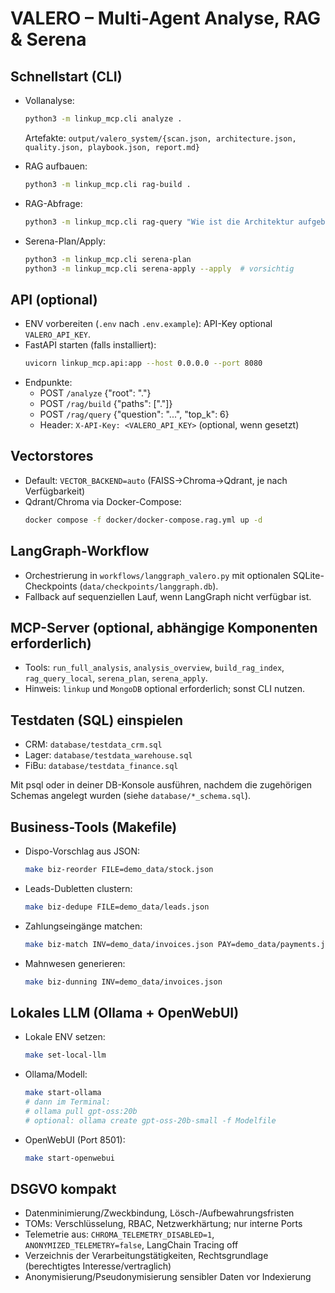 # VALERO – Multi-Agent Analyse, RAG & Serena

## Schnellstart (CLI)

- Vollanalyse:
  ```bash
  python3 -m linkup_mcp.cli analyze .
  ```
  Artefakte: `output/valero_system/{scan.json, architecture.json, quality.json, playbook.json, report.md}`

- RAG aufbauen:
  ```bash
  python3 -m linkup_mcp.cli rag-build .
  ```

- RAG-Abfrage:
  ```bash
  python3 -m linkup_mcp.cli rag-query "Wie ist die Architektur aufgebaut?" --top-k 5
  ```

- Serena-Plan/Apply:
  ```bash
  python3 -m linkup_mcp.cli serena-plan
  python3 -m linkup_mcp.cli serena-apply --apply  # vorsichtig
  ```

## API (optional)

- ENV vorbereiten (`.env` nach `.env.example`): API-Key optional `VALERO_API_KEY`.
- FastAPI starten (falls installiert):
  ```bash
  uvicorn linkup_mcp.api:app --host 0.0.0.0 --port 8080
  ```
- Endpunkte:
  - POST `/analyze` {"root": "."}
  - POST `/rag/build` {"paths": ["."]}
  - POST `/rag/query` {"question": "...", "top_k": 6}
  - Header: `X-API-Key: <VALERO_API_KEY>` (optional, wenn gesetzt)

## Vectorstores

- Default: `VECTOR_BACKEND=auto` (FAISS→Chroma→Qdrant, je nach Verfügbarkeit)
- Qdrant/Chroma via Docker-Compose:
  ```bash
  docker compose -f docker/docker-compose.rag.yml up -d
  ```

## LangGraph-Workflow

- Orchestrierung in `workflows/langgraph_valero.py` mit optionalen SQLite-Checkpoints (`data/checkpoints/langgraph.db`).
- Fallback auf sequenziellen Lauf, wenn LangGraph nicht verfügbar ist.

## MCP-Server (optional, abhängige Komponenten erforderlich)

- Tools: `run_full_analysis`, `analysis_overview`, `build_rag_index`, `rag_query_local`, `serena_plan`, `serena_apply`.
- Hinweis: `linkup` und `MongoDB` optional erforderlich; sonst CLI nutzen. 

## Testdaten (SQL) einspielen

- CRM: `database/testdata_crm.sql`
- Lager: `database/testdata_warehouse.sql`
- FiBu: `database/testdata_finance.sql`

Mit psql oder in deiner DB-Konsole ausführen, nachdem die zugehörigen Schemas angelegt wurden (siehe `database/*_schema.sql`).

## Business-Tools (Makefile)

- Dispo-Vorschlag aus JSON:
  ```bash
  make biz-reorder FILE=demo_data/stock.json
  ```
- Leads-Dubletten clustern:
  ```bash
  make biz-dedupe FILE=demo_data/leads.json
  ```
- Zahlungseingänge matchen:
  ```bash
  make biz-match INV=demo_data/invoices.json PAY=demo_data/payments.json
  ```
- Mahnwesen generieren:
  ```bash
  make biz-dunning INV=demo_data/invoices.json
  ``` 

## Lokales LLM (Ollama + OpenWebUI)

- Lokale ENV setzen:
  ```bash
  make set-local-llm
  ```
- Ollama/Modell:
  ```bash
  make start-ollama
  # dann im Terminal:
  # ollama pull gpt-oss:20b
  # optional: ollama create gpt-oss-20b-small -f Modelfile
  ```
- OpenWebUI (Port 8501):
  ```bash
  make start-openwebui
  ```

## DSGVO kompakt
- Datenminimierung/Zweckbindung, Lösch-/Aufbewahrungsfristen
- TOMs: Verschlüsselung, RBAC, Netzwerkhärtung; nur interne Ports
- Telemetrie aus: `CHROMA_TELEMETRY_DISABLED=1`, `ANONYMIZED_TELEMETRY=false`, LangChain Tracing off
- Verzeichnis der Verarbeitungstätigkeiten, Rechtsgrundlage (berechtigtes Interesse/vertraglich)
- Anonymisierung/Pseudonymisierung sensibler Daten vor Indexierung 